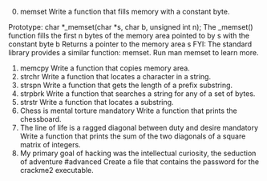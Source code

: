 0. memset
Write a function that fills memory with a constant byte.

Prototype: char *_memset(char *s, char b, unsigned int n);
The _memset() function fills the first n bytes of the memory area pointed to by s with the constant byte b
Returns a pointer to the memory area s
FYI: The standard library provides a similar function: memset. Run man memset to learn more.
1. memcpy
Write a function that copies memory area.
2. strchr
Write a function that locates a character in a string.
3. strspn
Write a function that gets the length of a prefix substring.
4. strpbrk
Write a function that searches a string for any of a set of bytes.
5. strstr
Write a function that locates a substring.
6. Chess is mental torture
mandatory
Write a function that prints the chessboard.
7. The line of life is a ragged diagonal between duty and desire
mandatory
Write a function that prints the sum of the two diagonals of a square matrix of integers.
9. My primary goal of hacking was the intellectual curiosity, the seduction of adventure
#advanced
Create a file that contains the password for the crackme2 executable.

